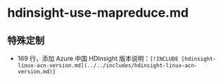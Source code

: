 # hdinsight-use-mapreduce.md

## 特殊定制

* 169 行，添加 Azure 中国 HDInsight 版本说明：`[!INCLUDE [hdinsight-linux-acn-version.md](../../includes/hdinsight-linux-acn-version.md)]`